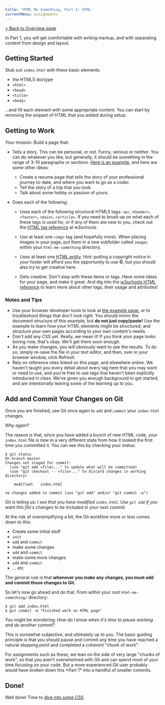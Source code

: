 ```yaml
---
title: 'HTML Me Something, Part I: HTML'
currentMenu: assignments
---
```


[< Back to Overview page](./)

In Part 1, you will get comfortable with writing markup, and with separating content from design and layout.

## Getting Started

Stub out `index.html` with these basic elements:

- the HTML5 doctype
- `<html>`
- `<head>`
- `<title>`
- `<body>`

...and fill each element with some appropriate content. You can start by removing the snippet of HTML that you added during setup.

## Getting to Work

Your mission: Build a page that:

* Tells a story. This can be personal, or not. Funny, serious or neither. You can do whatever you like, but generally, it should be something in the range of 3-10 paragraphs or sections. [Here is an example](http://education.launchcode.org/html-me-something/submissions/chrisbay/index-nocss.html), and here are some other ideas:

	- Create a resume page that tells the story of your professional journey to-date, and where you want to go as a coder.
	- Tell the story of a trip that you took.
	- Talk about some hobby or passion of yours.


* Does each of the following:

	- Uses each of the following structural HTML5 tags: `<p>`, `<header>`, `<footer>`, `<main>`, `<article>`. If you need to brush up on what each of these tags is used for, or if any of them are new to you, check out the [HTML tag reference](http://www.w3schools.com/tags/default.asp) at w3schools.

	- Use at least one `<img>` tag (and hopefully more). When placing images in your page, put them in a new subfolder called `images` within your `html-me-something` directory.

	- Uses at least one [HTML entity](http://www.w3schools.com/html/html_entities.asp). Hint: putting a copyright notice in your footer will afford you the opportunity to use &copy;, but you should also try to get creative here.

	- Gets creative. Don't stop with these items or tags. Have some ideas for your page, and make it great. And dig into the [w3schools HTML reference](http://www.w3schools.com/tags/default.asp) to learn more about other tags, their usage and attributes!

### Notes and Tips

* Use your browser developer tools to look at [the example page](http://education.launchcode.org/html-me-something/submissions/chrisbay/index-nocss.html), or to troubleshoot things that don't look right. You should mimic the document structure of this example, but **do not just copy/paste!** Use the example to learn how your HTML elements might be structured, and structure your own pages according to your own content's needs.
* Don't add any CSS yet. Really, we mean it! If you think your page looks boring now, that's okay. We'll get there soon enough.
* As you make changes, you will obviously want to see the results. To do so, simply re-save the file in your text editor, and then, over in your browser window, click Refresh.
* Rely on reference sites linked on this page, and elsewhere online. We haven't taught you every detail about every tag here that you may want or need to use, and you're free to use tags that haven't been explicitly introduced in class. We've given you enough background to get started, and are intentionally leaving some of the learning up to you.

## Add and Commit Your Changes on Git

Once you are finished, use Git once again to `add` and `commit` your `index.html` changes.

*Why again?*

The reason is that, since you have added a bunch of new HTML code, your `index.html` file is now in a very different state from how it looked the first time you committed it. You can see this by checking your status:

```nohighlight
$ git status
On branch master
Changes not staged for commit:
  (use "git add <file>..." to update what will be committed)
  (use "git checkout -- <file>..." to discard changes in working directory)

	modified:   index.html

no changes added to commit (use "git add" and/or "git commit -a")
```

Git is telling us: *I see that you have modified `index.html`. Use `git add` if you want this file's changes to be included in your next commit.*

At the risk of oversimplifying a bit, the Git workflow more or less comes down to this:

- Create some initial stuff
- `init`
- `add` and `commit`
- make some changes
- `add` and `commit`
- make some more changes
- `add` and `commit`
- ... etc

The general rule is that **whenever you make any changes, you must add and commit those changes to Git.**

So let's now go ahead and do that. From within your root `html-me-something/` directory:

```nohighlight
$ git add index.html
$ git commit -m "Finished work on HTML page"
```

You might be wondering: *How do I know when it's time to pause working and do another commit?*

This is somewhat subjective, and ultimately up to you. The basic guiding principle is that you should pause and commit any time you have reached a natural stopping point and completed a coherent "chunk of work".

<aside class="aside-note" markdown="1">
For assignments such as these, we lean on the side of very large "chunks of work", so that you aren't overwhelmed with Git and can spend most of your time focusing on your code. But a more experienced Git user probably would have broken down this *Part 1* into a handful of smaller commits.
</aside>

## Done!

Well done! Time to [dive into some CSS](part2-css/).
